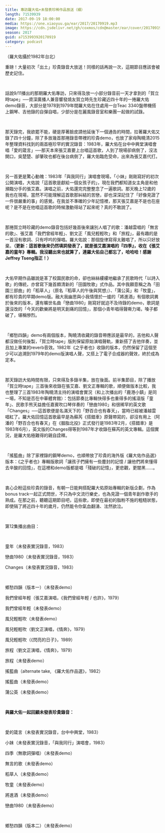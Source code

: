 ```yaml
---
title: 專訪羅大佑+未發表珍稀作品放送（續）
length: 71539939
date: 2017-09-19 18:00:00
media: https://one.xiaoyuu.ga/ear/2017/20170919.mp3
image: https://cdn.jsdelivr.net/gh/coxmos/cdn@master/ear/cover/20170919.jpg
season: 2017
guid: a7153993920170919
category: podcast
---
```


<p>（羅大佑攝於1982年台北）</p><p>重磅！大量初次「出土」珍貴錄音大放送！同樣的話再說一次，這期節目應該會被歷史記住。</p>
<br/>
<p>話說9/11播出的那期羅大佑專訪，只來得及放一小部分錄音前一天才拿到的「賀立時tape」──資深廣播人兼音響發燒友賀立時先生珍藏近四十年的一捲羅大佑demo錄音，大部分是1978到1979年間羅大佑在住處用一台Teac 3340盤帶機搭上鋼琴、吉他錄的自彈自唱，少部分是在麗風錄音室和樂團一起做的試錄。</p>
<br/>
<p>那天錄完，我欲罷不能，硬是厚著臉皮請他延後下一個通告的時間，拉著羅大佑又錄了四十分鐘，除了多放幾首那捲錄音帶裡的珍貴demo，也放了家母陶曉清2015年整理資料找到的兩首極珍罕的實況錄音：1983年，羅大佑在台中中興堂演唱會唱「愛的箴言」──那天本來張艾嘉要上台唱這首歌，人到了現場卻病倒了，沒法開口，吳楚楚、邰肇玫也都在後台病倒了，羅大佑臨危受命，出來為張艾嘉代打。</p>
<br/>
<p>另一首更是驚心動魄：1983年「與我同行」演唱會現場，「小妹」剛剛寫好的初次公開演唱，大佑說「這首歌是獻給一個女孩子的」，現在我們都知道女主角是和他瀕臨分手的張艾嘉。演唱之前，大佑還完完整整念了一遍歌詞。那天晚上12歲的我也在現場，當然不可能理解這首歌那糾結的苦戀，卻也深深記住了「好像見證了一件很嚴重的事」的感覺。在我並不準確的少年記憶裡，那天張艾嘉是不是也在座呢？是不是在他唱這首歌的時候激動得站了起來呢？真的不敢說了。</p>
<br/>
<p>
<p>那捲賀立時珍藏的demo錄音包括好幾首後來讓別人唱了的歌：潘越雲唱的「無言的歌」、張艾嘉「我們曾經年輕」、劉文正「風兒輕輕吹」和「旅程」，最有趣的是一首沒有歌詞、只有哼吟的彈唱。羅大佑說：那個旋律寫得太難唱了，所以只好放棄。<strong>（更新：這首歌後來仍然填詞發表了，就是張艾嘉演唱的『四季』，收在《張艾嘉的童年》專輯。我沒聽出來也就算了，連羅大佑自己都忘了，哈哈哈！感謝Jeffrey Tseng指正！）</strong></p>
</p>
<br/>
<p>大佑早期作品雖說是革了校園民歌的命，卻也絲絲縷縷地繼承了民歌時代「以詩入歌」的傳統，亦曾寫下幾首頗清新的「田園牧歌」式作品。其中我願意稱之為「田園三部曲」的「稻草人」（原名『稻草人的午後與冥想』）、「蒲公英」和「牧童」，都有珍貴的早期demo版。融大我幽思與小我情懷於一爐的「將進酒」有個歌詞異於後來的版本，還有曠世名曲「戀曲1980」剛寫好就迫不及待錄的demo，歌詞是還沒改的「今天的歡樂將是明天創痛的回憶」，那個小青年唱得聲嘶力竭，嗓子都破了，堪稱慘烈。</p>
<br/>
<p>「鄉愁四韻」demo有兩個版本，陶曉清收藏的錄音帶應該是最早的，吉他和人聲都沒做任何後製，「賀立時tape」版則保留原始演唱聲軌，重新搭了吉他伴奏，並且加上專業的reverb音效。1982年《之乎者也》收錄的版本，仍然保留了這個至少可以追溯到1979年的demo版演唱人聲，又搭上了電子合成器的聲效，終於成為定本。</p>
<br/>
<p>那天錄訪大佑時間有限，只來得及多錄半集，放在後面。前半集節目，除了播放「賀立時tape」三首後來收錄在張艾嘉、劉文正專輯的歌，順便做版本比較，我也整理了三首1983年陶曉清主持的演唱會實況（和上次播出的「鹿港小鎮」是同一場，不知是否在中華體育館）：包括節奏比專輯快得多也重得多的搖滾版「童年」、民歌手熊天益擔任嘉賓吹口琴伴奏的「戀曲1980」和很稀罕的英文歌「Changes」──這首歌便是名滿天下的「野百合也有春天」，當時已經被潘越雲唱紅了。羅大佑回憶這首歌最早是為蘇芮《搭錯車》原聲帶寫的，卻沒有用上（阿潘的「野百合也有春天」在《胭脂北投》正式發行是1983年2月，《搭錯車》是1983年6月），英文版的Changes得等到1987年才收錄在蘇芮的英文專輯。這個實況，是羅大佑極難得的親自詮釋。</p>
<br/>
<p>「搖籃曲」除了家裡錄的鋼琴demo，也順帶放了珍貴的海外版《羅大佑作品選》版本：《之乎者也》專輯版歌詞「讓孩子們擁有一些塵封的記憶 / 讓他們將來懂得去辛酸的回憶」，在這裡和demo版都是唱「殘破的記憶」，更悲觀，更闇黑……。</p>
<br/>
<p>衷心企盼這些珍貴的錄音，有朝一日能夠搭配羅大佑原始專輯的新版企劃，作為bonus track一起正式問世，不只為中文流行樂史，也為見證一個青年創作歌手的熟成。在那之前，聽聽這期節目吧，這些歌，即使在最初的脂粉不施的粗糙狀態，即使隔了將近四十年的歲月，仍然能令你氣血翻湧、泫然欲泣。</p>
</p>
<br/>
<p>第12集播出曲目：</p>
<br/>
<p>
<p>童年（未發表實況錄音，1983）</p>
<p>戀曲1980（未發表實況錄音，1983）</p>
<p>Changes（未發表實況錄音，1983）</p>
<br/>
<p>鄉愁四韻（版本一）（未發表demo）</p>
<p>我們曾經年輕（張艾嘉演唱，《我們曾經年輕 / 也許》，1979）</p>
<p>我們曾經年輕（未發表demo）</p>
<p>風兒輕輕吹（未發表demo）</p>
<p>風兒輕輕吹（劉文正演唱，《情奔》，1979）</p>
<p>風兒輕輕吹（《閃亮的日子》，1989）</p>
<p>旅程（劉文正演唱，《情奔》，1979）</p>
<p>旅程（未發表demo）</p>
<p>搖籃曲（alternate take, 《羅大佑作品選》，1982）</p>
<p>搖籃曲（未發表demo）</p>
<p>蒲公英（未發表demo）</p>
<br/>
<p><strong>與羅大佑一起回顧未發表珍貴錄音：</strong></p>
<br/>
<p>愛的箴言（未發表實況錄音，台中中興堂，1983）</p>
<p>小妹（未發表實況錄音，「與我同行」演唱會，1983）</p>
<p>四季（無歌詞彈唱）（未發表demo）</p>
<p>無言的歌（未發表demo）</p>
<p>稻草人（未發表demo）</p>
<p>牧童（未發表demo）</p>
<p>將進酒（未發表demo）</p>
<p>戀曲1980（未發表demo）</p>
<br/>
<p>鄉愁四韻（版本二）（未發表demo）</p>
</p>
<p>

</p> <br/>
